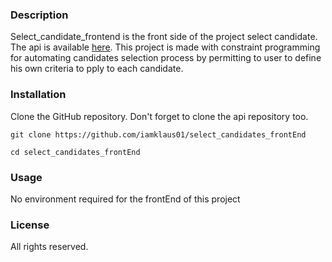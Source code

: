 ### Description
Select_candidate_frontend is the front side of the project select candidate. The api is available [here](https://github.com/iamklaus01/select_candidates_api). This project is made with constraint programming for automating candidates selection process by permitting to user to define his own criteria to pply to each candidate.

### Installation
Clone the GitHub repository. Don't forget to clone the api repository too.

`git clone https://github.com/iamklaus01/select_candidates_frontEnd`


`cd select_candidates_frontEnd`

### Usage

No environment required for the frontEnd of this project


### License
All rights reserved.